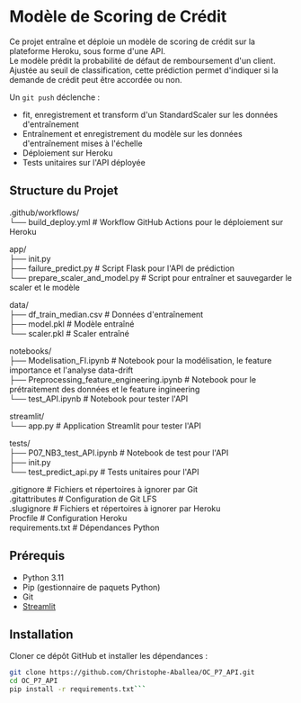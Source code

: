# Modèle de Scoring de Crédit  

Ce projet entraîne et déploie un modèle de scoring de crédit sur la plateforme Heroku, sous forme d'une API.  
Le modèle prédit la probabilité de défaut de remboursement d'un client. Ajustée au seuil de classification, cette prédiction permet d'indiquer si la demande de crédit peut être accordée ou non.  

Un `git push` déclenche :  
- fit, enregistrement et transform d'un StandardScaler sur les données d'entraînement  
- Entraînement et enregistrement du modèle sur les données d'entraînement mises à l'échelle  
- Déploiement sur Heroku  
- Tests unitaires sur l'API déployée  

## Structure du Projet  
.github/workflows/  
└── build_deploy.yml # Workflow GitHub Actions pour le déploiement sur Heroku  

app/  
├── init.py   
├── failure_predict.py # Script Flask pour l'API de prédiction   
└── prepare_scaler_and_model.py # Script pour entraîner et sauvegarder le scaler et le modèle  

data/  
├── df_train_median.csv # Données d'entraînement  
├── model.pkl # Modèle entraîné  
└── scaler.pkl # Scaler entraîné  

notebooks/  
├── Modelisation_FI.ipynb # Notebook pour la modélisation, le feature importance et l'analyse data-drift  
├── Preprocessing_feature_engineering.ipynb # Notebook pour le prétraitement des données et le feature ingineering  
└── test_API.ipynb # Notebook pour tester l'API  

streamlit/  
└── app.py # Application Streamlit pour tester l'API  

tests/  
├── P07_NB3_test_API.ipynb # Notebook de test pour l'API  
├── init.py  
└── test_predict_api.py # Tests unitaires pour l'API  

.gitignore # Fichiers et répertoires à ignorer par Git  
.gitattributes # Configuration de Git LFS  
.slugignore # Fichiers et répertoires à ignorer par Heroku  
Procfile # Configuration Heroku  
requirements.txt # Dépendances Python  

## Prérequis  

- Python 3.11  
- Pip (gestionnaire de paquets Python)  
- Git  
- [Streamlit](https://streamlit.io/)    

## Installation  

Cloner ce dépôt GitHub et installer les dépendances :  

```bash  
git clone https://github.com/Christophe-Aballea/OC_P7_API.git  
cd OC_P7_API  
pip install -r requirements.txt```  



